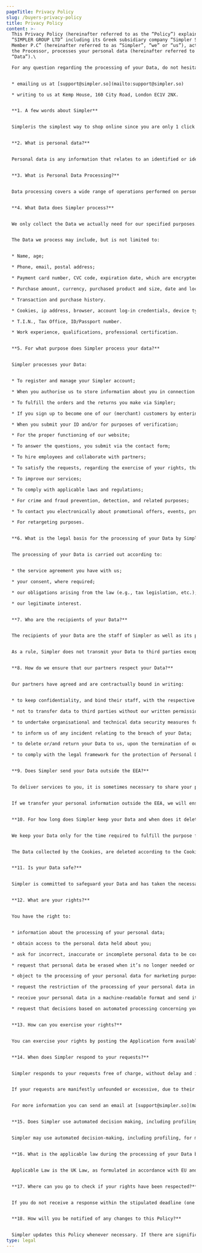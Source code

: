 ```yaml
---
pageTitle: Privacy Policy
slug: /buyers-privacy-policy
title: Privacy Policy
content: >-
  This Privacy Policy (hereinafter referred to as the “Policy”) explains how
  “SIMPLER GROUP LTD” including its Greek subsidiary company “Simpler Single
  Member P.C” (hereinafter referred to as “Simpler”, “we” or “us”), acting as
  the Processor, processes your personal data (hereinafter referred to as
  “Data”).\

  For any question regarding the processing of your Data, do not hesitate to contact us by:


  * emailing us at [support@simpler.so](mailto:support@simpler.so)

  * writing to us at Kemp House, 160 City Road, London EC1V 2NX.


  **1. A few words about Simpler**


  Simpleris the simplest way to shop online since you are only 1 click away from checkout. Through a Simpler account you can manage all your orders in your dashboard, track shipments, reorder, or handle refunds with 1 click. While Simpler is essential for online shoppers, is also a game changer for businesses who wish to increase their sales, by offering their customers the ultimate online shopping experience.


  **2. What is personal data?**


  Personal data is any information that relates to an identified or identifiable living individual (e.g., name, surname, home or email address, IP address, cookie ID, location data, T.I.N. etc.). Different pieces of information, which collected together can lead to the identification of a particular person, also constitute personal data.


  **3. What is Personal Data Processing?**


  Data processing covers a wide range of operations performed on personal data, including by manual or automated means. It includes the collection, recording, organisation, structuring, storage, adaptation or alteration, retrieval, consultation, use, disclosure by transmission, dissemination or otherwise making available, alignment or combination, restriction, erasure or destruction of personal data.


  **4. What Data does Simpler process?**


  We only collect the Data we actually need for our specified purposes. We periodically review the Data we hold and delete anything we don’t need.


  The Data we process may include, but is not limited to:


  * Name, age;

  * Phone, email, postal address;

  * Payment card number, CVC code, expiration date, which are encrypted in accordance with PCI DSS standard by our authorised payment service provider. **Simpler will not collect or retain any of your payment information which is included but is not limited to your credit or debit card number, bank account details.**

  * Purchase amount, currency, purchased product and size, date and location of purchase.

  * Transaction and purchase history.

  * Cookies, ip address, browser, account log-in credentials, device type, location data.

  * T.I.N., Tax Office, ID/Passport number.

  * Work experience, qualifications, professional certification.


  **5. For what purpose does Simpler process your data?**


  Simpler processes your Data:


  * To register and manage your Simpler account;

  * When you authorise us to store information about you in connection with Simpler Checkout;

  * To fulfill the orders and the returns you make via Simpler;

  * If you sign up to become one of our (merchant) customers by entering into an agreement with Simpler;

  * When you submit your ID and/or for purposes of verification;

  * For the proper functioning of our website;

  * To answer the questions, you submit via the contact form;

  * To hire employees and collaborate with partners;

  * To satisfy the requests, regarding the exercise of your rights, that you submit either via our website;

  * To improve our services;

  * To comply with applicable laws and regulations;

  * For crime and fraud prevention, detection, and related purposes;

  * To contact you electronically about promotional offers, events, products, and services which we think may interest you;

  * For retargeting purposes.


  **6. What is the legal basis for the processing of your Data by Simpler?**


  The processing of your Data is carried out according to:


  * the service agreement you have with us;

  * your consent, where required;

  * our obligations arising from the law (e.g., tax legislation, etc.);

  * our legitimate interest.


  **7. Who are the recipients of your Data?**


  The recipients of your Data are the staff of Simpler as well as its partners, who have committed themselves to maintain the confidentiality of the Data they receive in the context of either providing their work or services. Simpler will not collect or retain any of your payment information which includes but is not limited to your credit or debit card number, CVC code and expiration date. Any payment related data will be handled by our 3rd party payment service provider which facilitates all Simpler's payment services. More information about the way our payment service provider collects and further processes your personal data you can find here.


  As a rule, Simpler does not transmit your Data to third parties except when clearly required by the current legislative/regulatory framework.


  **8. How do we ensure that our partners respect your Data?**


  Our partners have agreed and are contractually bound in writing:


  * to keep confidentiality, and bind their staff, with the respective obligations;

  * not to transfer data to third parties without our written permission;

  * to undertake organisational and technical data security measures for the protection of Data;

  * to inform us of any incident relating to the breach of your Data;

  * to delete or/and return your Data to us, upon the termination of our contract;

  * to comply with the legal framework for the protection of Personal Data, in particular with the General Data Protection Regulation (GDPR).


  **9. Does Simpler send your Data outside the EEA?**


  To deliver services to you, it is sometimes necessary to share your personal information outside of the European Economic Area (the EEA). This will typically occur when service providers are located outside the EEA or if you are based outside the EEA. These transfers are subject to special rules under data protection laws.


  If we transfer your personal information outside the EEA, we will ensure that the transfer will be compliant with data protection law and all personal data will be secure. Our standard practice is to assess the laws and practices of the destination country and relevant service provider and the security measures that are to be taken as regards the data in the overseas location; Alternatively, we use standard data protection clauses.


  **10. For how long does Simpler keep your Data and when does it delete it?**


  We keep your Data only for the time required to fulfill the purpose for which we have collected them, unless a time extension is required due to our legal claims or legal obligations.


  The Data collected by the Cookies, are deleted according to the Cookies page.


  **11. Is your Data safe?**


  Simpler is committed to safeguard your Data and has taken the necessary and appropriate organisational and technical measures to protect them from any form of accidental or improper processing. These measures shall be reviewed and amended, as necessary.


  **12. What are your rights?**


  You have the right to:


  * information about the processing of your personal data;

  * obtain access to the personal data held about you;

  * ask for incorrect, inaccurate or incomplete personal data to be corrected;

  * request that personal data be erased when it’s no longer needed or if processing it is unlawful;

  * object to the processing of your personal data for marketing purposes or on grounds relating to your particular situation;

  * request the restriction of the processing of your personal data in specific cases;

  * receive your personal data in a machine-readable format and send it to another controller (data portability);

  * request that decisions based on automated processing concerning you or significantly affecting you and based on your personal data are made by natural persons, not only by computers. You also have the right in this case to express your point of view and to contest the decision.


  **13. How can you exercise your rights?**


  You can exercise your rights by posting the Application form available here and send it either to Simpler's address in London (Kemp House, 160 City Road, London EC1V 2NX) or by email at support@simpler.so. If you hold a Simpler account, you can alternatively use the e-form found here and submit it online.


  **14. When does Simpler respond to your requests?**


  Simpler responds to your requests free of charge, without delay and in any case within (1) one month from the time it receives your request. However, if your request is complex or there is a large number of your requests, it will let you know within the month if it needs to receive an extension of another (2) two months to respond to you.


  If your requests are manifestly unfounded or excessive, due to their recurring nature, Simpler may impose a reasonable fee, taking into account the administrative costs of providing the information or performing the requested action, or refusing to comply with the request, justifying its answer to you.


  For more information you can send an email at [support@simpler.so](mailto:support@simpler.so).


  **15. Does Simpler use automated decision making, including profiling during the processing of your Data?**


  Simpler may use automated decision-making, including profiling, for marketing purposes or for the performance of a contract with you, where allowed by applicable laws or if based on your consent. However, if the decision produces legal effects concerning you or significantly affects you in a similar way, you have the right to obtain human intervention, express your point of view or to contest the decision based solely on automated processing, including profiling.


  **16. What is the applicable law during the processing of your Data by Simpler?**


  Applicable Law is the UK Law, as formulated in accordance with EU and UK data protection legislation. Competent Courts for any disputes arising in connection with Your Data are the Courts of London, UK.


  **17. Where can you go to check if your rights have been respected?**


  If you do not receive a response within the stipulated deadline (one month with - subject to extension - two months) or the response you receive is unsatisfactory or the issue has not been resolved, you can lodge a complaint with the Information Commissioner’s Office ([www.ico.org.uk](https://www.ico.org.uk/)) or the data protection supervisory authority in the country in which you live or work where you think we have infringed data protection laws.


  **18. How will you be notified of any changes to this Policy?**


  Simpler updates this Policy whenever necessary. If there are significant changes in the Policy or in the way we process your Personal Data, we will publish on our website ([https://www.simpler.so/](http://localhost:8000/)) the update of this before the changes are made in force and we will notify you in any convenient way. Simpler encourages you to read this Policy regularly to know how your Data is protected.
type: legal
---
```

